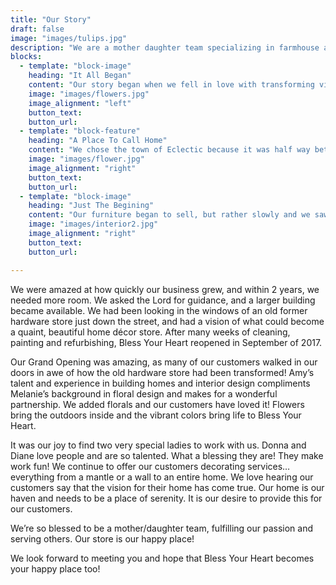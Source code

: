 ```yaml
---
title: "Our Story"
draft: false
image: "images/tulips.jpg"
description: "We are a mother daughter team specializing in farmhouse and french country decor and is passionate about making the vision for your home come true!"
blocks:
  - template: "block-image"
    heading: "It All Began"
    content: "Our story began when we fell in love with transforming vintage furniture. The back porch became our workplace as we experimented with different painting techniques. We sold our items in booths that we  rented in local antique malls. The weather, along with strenuous trips to and from our little places of business began to wear on us, and wet our appetites to open a store of our own, so began our journey to find the perfect venue."
    image: "images/flowers.jpg"
    image_alignment: "left"
    button_text:
    button_url: 
  - template: "block-feature"
    heading: "A Place To Call Home"
    content: "We chose the town of Eclectic because it was half way between our homes in Wetumpka and Lake Martin. A former little post office building had just become available to rent and after lots of prayer, we took the plunge! We opened our doors during the annual Cotton Festival in October of 2015, meeting the sweet people of Eclectic for the first time.  Loving all things southern- we decided to name our store a phrase heard throughout the south, …Bless Your Heart."
    image: "images/flower.jpg"
    image_alignment: "right"
    button_text:
    button_url: 
  - template: "block-image"
    heading: "Just The Begining"
    content: "Our furniture began to sell, but rather slowly and we saw a greater interest in our Farmhouse and French country decor. We crafted and repurposed most of our items, but quickly realized that we could no longer keep up with the demand. We discovered the Atlanta market and spent lots of time searching for unique items that couldn’t be found in just any store."
    image: "images/interior2.jpg"
    image_alignment: "right"
    button_text: 
    button_url: 

---
```


We were amazed at how quickly our business grew, and within 2 years, we needed more room. We asked the Lord for guidance, and a larger building became available. We had been looking in the windows of an old former hardware store just down the street, and had a vision of what could become a quaint, beautiful home décor store. After many weeks of cleaning, painting and refurbishing, Bless Your Heart reopened in September of 2017.

Our Grand Opening was amazing, as many of our customers walked in our doors in awe of how the old hardware store had been transformed! Amy’s talent and experience in building homes and interior design compliments Melanie’s background in floral design and makes for a wonderful partnership. We added florals and our customers have loved it! Flowers bring the outdoors inside and the vibrant colors bring life to Bless Your Heart.

It was our joy to find two very special ladies to work with us. Donna and Diane love people and are so talented. What a blessing they are! They make work fun!
We continue to offer our customers decorating services… everything from a mantle or a wall to an entire home. We love hearing our customers say that the vision for their home has come true. Our home is our haven and needs to be a place of serenity. It is our desire to provide this for our customers.

We’re so blessed to be a mother/daughter team, fulfilling our passion and serving others. Our store is our happy place!

We look forward to meeting you and hope that Bless Your Heart becomes your happy place too!



